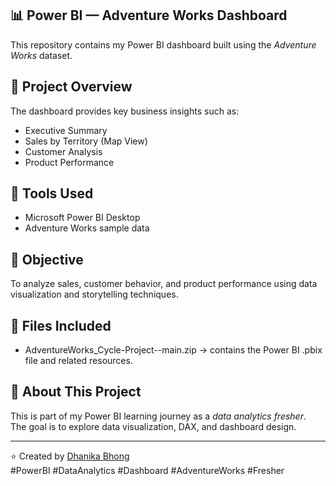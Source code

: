## 📊 Power BI — Adventure Works Dashboard

This repository contains my Power BI dashboard built using the *Adventure Works* dataset.

## 🚀 Project Overview
The dashboard provides key business insights such as:
- Executive Summary  
- Sales by Territory (Map View)  
- Customer Analysis  
- Product Performance  

## 🧩 Tools Used
- Microsoft Power BI Desktop  
- Adventure Works sample data

## 🎯 Objective
To analyze sales, customer behavior, and product performance using data visualization and storytelling techniques.

## 📂 Files Included
- AdventureWorks_Cycle-Project--main.zip → contains the Power BI .pbix file and related resources.  

## 🔗 About This Project
This is part of my Power BI learning journey as a *data analytics fresher*.  
The goal is to explore data visualization, DAX, and dashboard design.

---

⭐ Created by [Dhanika Bhong](https://github.com/dhanika14)  
#PowerBI #DataAnalytics #Dashboard #AdventureWorks #Fresher
